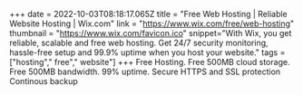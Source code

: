 +++
date = 2022-10-03T08:18:17.065Z
title = "Free Web Hosting | Reliable Website Hosting | Wix.com"
link = "https://www.wix.com/free/web-hosting"
thumbnail = "https://www.wix.com/favicon.ico"
snippet="With Wix, you get reliable, scalable and free web hosting. Get 24/7 security monitoring, hassle-free setup and 99.9% uptime when you host your website."
tags = ["hosting"," free"," website"]
+++
Free Hosting.
Free 500MB cloud storage.
Free 500MB bandwidth.
99% uptime.
Secure HTTPS and SSL protection
Continous backup
